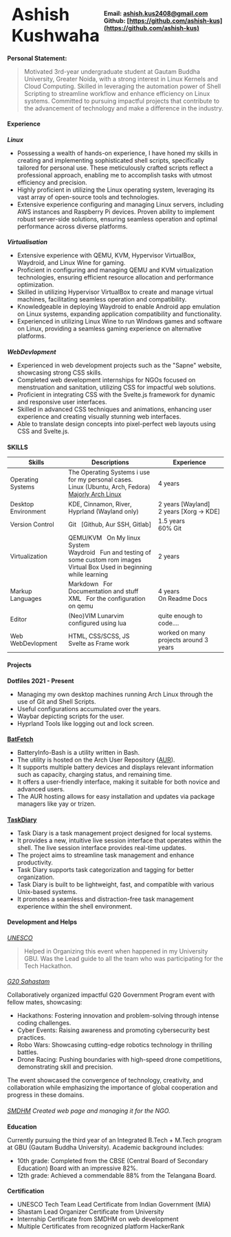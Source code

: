 <style>
* {
        font-size: 14px;
        margin: 0px;
        padding: 0px;
    }
    .lawds {
            font-weight: bold;
            display: flex;
            justify-content: space-between;
            align-item: left;
        }
    .ids{
            text-align: left;
        }
        .name{
            /* border: pink 13px dotted; */
            padding:0px 10px;
                font-weight: bold;
                text-align: left;
                font-size: 40px;
            }
</style>

<body>

<div align="center">
<div class="lawds">

<div class="name">Ashish Kushwaha</div>

<div class="ids">

Email: [ashish.kus2408@gmail.com](mailto:ashish.kus2408@gmail.com)<br>
Github: [https://github.com/ashish-kus](https://github.com/ashish-kus)

</div>

</div>

</div>

#### Personal Statement:

> Motivated 3rd-year undergraduate student at Gautam Buddha University, Greater Noida, with a strong interest in Linux Kernels and Cloud Computing. Skilled in leveraging the automation power of Shell Scripting to streamline workflow and enhance efficiency on Linux systems. Committed to pursuing impactful projects that contribute to the advancement of technology and make a difference in the industry.

#### Experience

##### Linux

- Possessing a wealth of hands-on experience, I have honed my skills in creating and implementing sophisticated shell scripts, specifically tailored for personal use. These meticulously crafted scripts reflect a professional approach, enabling me to accomplish tasks with utmost efficiency and precision.
- Highly proficient in utilizing the Linux operating system, leveraging its vast array of open-source tools and technologies.
- Extensive experience configuring and managing Linux servers, including AWS instances and Raspberry Pi devices. Proven ability to implement robust server-side solutions, ensuring seamless operation and optimal performance across diverse platforms.

##### Virtualisation

- Extensive experience with QEMU, KVM, Hypervisor VirtualBox, Waydroid, and Linux Wine for gaming.
- Proficient in configuring and managing QEMU and KVM virtualization technologies, ensuring efficient resource allocation and performance optimization.
- Skilled in utilizing Hypervisor VirtualBox to create and manage virtual machines, facilitating seamless operation and compatibility.
- Knowledgeable in deploying Waydroid to enable Android app emulation on Linux systems, expanding application compatibility and functionality.
- Experienced in utilizing Linux Wine to run Windows games and software on Linux, providing a seamless gaming experience on alternative platforms.

##### WebDevlopment

- Experienced in web development projects such as the "Sapne" website, showcasing strong CSS skills.
- Completed web development internships for NGOs focused on menstruation and sanitation, utilizing CSS for impactful web solutions.
- Proficient in integrating CSS with the Svelte.js framework for dynamic and responsive user interfaces.
- Skilled in advanced CSS techniques and animations, enhancing user experience and creating visually stunning web interfaces.
- Able to translate design concepts into pixel-perfect web layouts using CSS and Svelte.js.

#### SKILLS

<!-- **Skills:** -->

<!-- - Operating Systems: Linux (Ubuntu, Arch, Fedora) usign since 4 years -->
<!-- - Desktop Environments: KDE, Cinnamon, Xfce, HYPRLAND -->
<!---->
<!-- **Programming Languages:** -->
<!---->
<!-- Bash, C/C++, Java, Python -->
<!---->
<!-- **Database:** -->
<!---->
<!-- - MySQL (Intermediate) -->
<!---->
<!-- **Version Control:** -->
<!---->
<!-- - Git (Intermediate) -->
<!---->
<!-- **Virtualization:** -->
<!---->
<!-- - QEMU/KVM (Intermediate) -->
<!---->
<!-- **Markup Languages:** -->
<!---->
<!-- - XML (Intermediate) -->
<!---->
<!-- **Text Editors:** -->
<!---->
<!-- - Vim (Intermediate) -->
<!---->
<!-- **Web Development:** -->
<!---->
<!-- - HTML (Intermediate) -->
<!-- - CSS (Intermediate) -->
<!-- - JavaScript (Intermediate) -->
<!-- - SCSS (Intermediate) -->
<!-- - Svelte (Intermediate) -->
<!---->

| Skills              | Descriptions                                                                                                                                    | Experience                                 |
| ------------------- | ----------------------------------------------------------------------------------------------------------------------------------------------- | ------------------------------------------ |
| Operating Systems   | The Operating Systems i use for my personal cases.<br>Linux (Ubuntu, Arch, Fedora) [Majorly Arch Linux](https://archlinux.org)                  | 4 years                                    |
| Desktop Environment | KDE, Cinnamon, River, Hyprland (Wayland only)                                                                                                   | 2 years [Wayland]<br>2 years [Xorg -> KDE] |
| Version Control     | Git &nbsp; [Github, Aur SSH, Gitlab]                                                                                                            | 1.5 years <br> 60% Git                     |
| Virtualization      | QEMU/KVM &nbsp; On My linux System<br>Waydroid &nbsp; Fun and testing of some custom rom images<br>Virtual Box Used in beginning while learning | 2 years                                    |
| Markup Languages    | Markdown &nbsp; For Documentation and stuff<br> XML &nbsp; For the configuration on qemu                                                        | 4 years <br>On Readme Docs                 |
| Editor              | (Neo)VIM Lunarvim configured using lua                                                                                                          | quite enough to code....                   |
| Web WebDevlopment   | HTML, CSS/SCSS, JS<br>Svelte as Frame work                                                                                                      | worked on many projects around 3 years     |

### Projects

#### Dotfiles 2021 - Present

- Managing my own desktop machines running Arch Linux through the use of Git and
  Shell Scripts.
- Useful configurations accumulated over the years.
- Waybar depicting scripts for the user.
- Hyprland Tools like logging out and lock screen.

#### [BatFetch](https://github.com/ashish-kus/batfetch)

- BatteryInfo-Bash is a utility written in Bash.
- The utility is hosted on the Arch User Repository ([AUR](https://aur.archlinux.org/packages/batfetch)).
- It supports multiple battery devices and displays relevant information such as capacity, charging status, and remaining time.
- It offers a user-friendly interface, making it suitable for both novice and advanced users.
- The AUR hosting allows for easy installation and updates via package managers like yay or trizen.

#### [TaskDiary](https://github.com/ashish-kus/TaskDiary)

- Task Diary is a task management project designed for local systems.
- It provides a new, intuitive live session interface that operates within the shell. The live session interface provides real-time updates.
- The project aims to streamline task management and enhance productivity.
- Task Diary supports task categorization and tagging for better organization.
- Task Diary is built to be lightweight, fast, and compatible with various Unix-based systems.
- It promotes a seamless and distraction-free task management experience within the shell environment.

#### Development and Helps

###### [UNESCO](https://uia.mic.gov.in/)

> Helped in Organizing this event when happened in my University GBU. Was the Lead guide to all the team who was participating for the Tech Hackathon.

###### [G20 Sahastam](https://www.sahastamgbu.in/)

Collaboratively organized impactful G20 Government Program event with fellow mates, showcasing:

- Hackathons: Fostering innovation and problem-solving through intense coding challenges.
- Cyber Events: Raising awareness and promoting cybersecurity best practices.
- Robo Wars: Showcasing cutting-edge robotics technology in thrilling battles.
- Drone Racing: Pushing boundaries with high-speed drone competitions, demonstrating skill and precision.

The event showcased the convergence of technology, creativity, and collaboration while emphasizing the importance of global cooperation and progress in these domains.

###### [SMDHM](http://smdhm.in/project-saathi/) Created web page and managing it for the NGO.

#### Education

Currently pursuing the third year of an Integrated B.Tech + M.Tech program at GBU (Gautam Buddha University). Academic background includes:

- 10th grade: Completed from the CBSE (Central Board of Secondary Education) Board with an impressive 82%.
- 12th grade: Achieved a commendable 88% from the Telangana Board.

#### Certification

- UNESCO Tech Team Lead Certificate from Indian Government (MIA)
- Shastam Lead Organizer Certificate from University
- Internship Certificate from SMDHM on web development
- Multiple Certificates from recognized platform HackerRank

</body>
